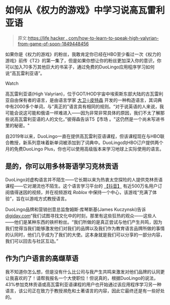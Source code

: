 # 如何从《权力的游戏》中学习说高瓦雷利亚语

> 原文:[https://life hacker . com/how-to-learn-to-speak-high-valyrian-from-game-of-soon-1849448456](https://lifehacker.com/how-to-learn-to-speak-high-valyrian-from-game-of-throne-1849448456)

如果你是《权力的游戏》的粉丝，我敢肯定你已经在HBO至少看过一次《权力的游戏》前传《T2》的第一集了，但是如果你想让你的粉丝更加深入你的意识，你可以加入70多万其他巨大的书呆子，通过免费的DuoLingo应用程序学习如何说“高瓦雷利亚语”。

Watch

高瓦雷利亚语(High Valyrian)，位于GOT/HOD宇宙中埃索斯东部大陆的古瓦雷利亚自由保有者的语言，是由语言学家 [大卫·j·皮特森](https://dedalvs.com/) 开发的一种构造语言，其词典中有2000多个单词，与“真正的”语言具有相同的规则。“对于说英语的人来说，我可能会说这可能和俄语一样难进入——因为非常非常具体的原因，我们不太了解那些说高瓦雷利亚语的人的文化，”彼得森告诉T5【市场 。"这仍然是一个尚未写进书里的秘密。"

自2019年以来，DuoLingo一直在提供高瓦雷利亚语课程，但该课程现在与HBO联合教授，新系列意味着新单词被添加到了词典中。DuoLingo向HBO订户提供两个月的免费DuoLingo Plus，你也可以使用高级版本来学习地球上实际使用的语言。

## 是的，你可以用多林哥语学习克林贡语

DuoLingo对虚构语言并不陌生——它长期以来为热衷太空探险的人提供克林贡语课程——它对潮流也不陌生。这个语言学习平台的 [【抖音】](https://www.tiktok.com/@duolingo) 有近500万名用户订阅值得迷因的视频，并在视频游戏 *Roblox* 中保持一个中心，该游戏“充满了体验”，旨在以游戏方式教授语言。

DuoLingo品牌和营销创意总监詹姆斯·库琴斯基(James Kuczynski)告诉[digiday.com](https://digiday.com/marketing/from-tiktok-and-roblox-to-game-of-thrones-how-duolingo-is-using-trends-for-viral-marketing/)“我们试图寻找文化中的时刻，那里有这些狂热的观众——这些人——他们是某种东西的铁杆粉丝。“我们所做的是真正尝试与他们产生共鸣，因为我们觉得当我们能够激发他们对我们的品牌以及我们作为教育语言品牌所做的事情的认同时，他们几乎成为了我们的大使。这本身就是我们可以分享的一部分内容，我们可以回去与社区互动。”

## 作为门户语言的高缬草语

我不知道你怎么想，但是没有什么比公司与我产生共鸣来激发对他们品牌的认同更让我喜欢的了！请帮我报名一个大使职位！但说真的，根据DuoLingo的说法，43%参加克林贡语或高瓦雷利亚语课程的用户也开始通过该应用程序学习另一种语言，该公司正在致力于教授濒危和土著语言的内容，因此它最终还是有一些好处的。